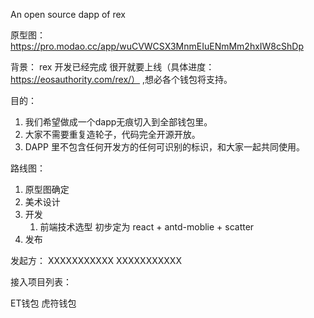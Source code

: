 An open source dapp of rex 

原型图：https://pro.modao.cc/app/wuCVWCSX3MnmEIuENmMm2hxIW8cShDp

背景：
  rex 开发已经完成 很开就要上线（具体进度：https://eosauthority.com/rex/） ,想必各个钱包将支持。
  
目的：
  1. 我们希望做成一个dapp无痕切入到全部钱包里。
  2. 大家不需要重复造轮子，代码完全开源开放。
  3. DAPP 里不包含任何开发方的任何可识别的标识，和大家一起共同使用。
  

路线图：
  1. 原型图确定
  2. 美术设计
  3. 开发
     1. 前端技术选型 初步定为 react + antd-moblie + scatter 
  4. 发布

发起方：
  XXXXXXXXXXX
  XXXXXXXXXXX


接入项目列表：

ET钱包
虎符钱包
